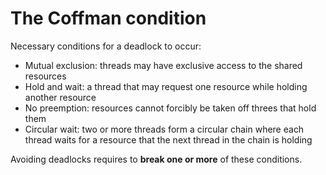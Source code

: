 # The Coffman condition
Necessary conditions for a deadlock to occur:

 - Mutual exclusion: threads may have exclusive access to the shared resources
 - Hold and wait: a thread that may request one resource while holding another resource
 - No preemption: resources cannot forcibly be taken off threes that hold them
 - Circular wait: two or more threads form a circular chain where each thread waits for a resource 
   that the next thread in the chain is holding
   
Avoiding deadlocks requires to **break one or more** of these conditions.